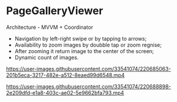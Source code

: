 # PageGalleryViewer
Architecture - MVVM + Coordinator

- Navigation by left-right swipe or by tapping to arrows;
- Availability to zoom images by doubble tap or zoom regnise;
- After zooming it return image to the center of the screen;
- Dynamic count of images.

https://user-images.githubusercontent.com/33541074/220685063-201b5eca-3217-482e-a512-8eaed99d6548.mp4



https://user-images.githubusercontent.com/33541074/220688898-2e209dfd-e1a8-403c-ae02-5e9662bfa793.mp4



